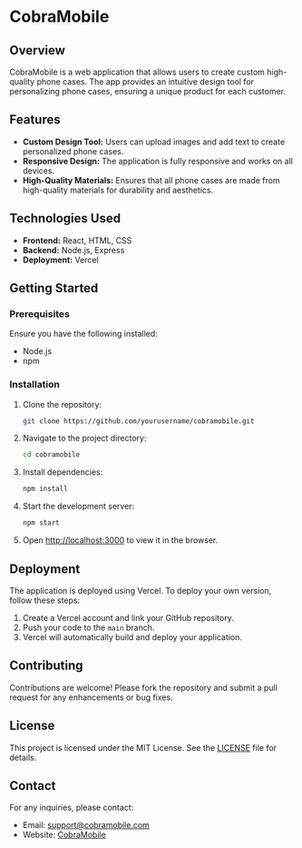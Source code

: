 # CobraMobile

## Overview

CobraMobile is a web application that allows users to create custom high-quality phone cases. The app provides an intuitive design tool for personalizing phone cases, ensuring a unique product for each customer.

## Features

- **Custom Design Tool:** Users can upload images and add text to create personalized phone cases.
- **Responsive Design:** The application is fully responsive and works on all devices.
- **High-Quality Materials:** Ensures that all phone cases are made from high-quality materials for durability and aesthetics.

## Technologies Used

- **Frontend:** React, HTML, CSS
- **Backend:** Node.js, Express
- **Deployment:** Vercel

## Getting Started

### Prerequisites

Ensure you have the following installed:

- Node.js
- npm

### Installation

1. Clone the repository:

    ```bash
    git clone https://github.com/yourusername/cobramobile.git
    ```

2. Navigate to the project directory:

    ```bash
    cd cobramobile
    ```

3. Install dependencies:

    ```bash
    npm install
    ```

4. Start the development server:

    ```bash
    npm start
    ```

5. Open [http://localhost:3000](http://localhost:3000) to view it in the browser.

## Deployment

The application is deployed using Vercel. To deploy your own version, follow these steps:

1. Create a Vercel account and link your GitHub repository.
2. Push your code to the `main` branch.
3. Vercel will automatically build and deploy your application.

## Contributing

Contributions are welcome! Please fork the repository and submit a pull request for any enhancements or bug fixes.

## License

This project is licensed under the MIT License. See the [LICENSE](LICENSE) file for details.

## Contact

For any inquiries, please contact:

- Email: support@cobramobile.com
- Website: [CobraMobile](https://cobramobile.vercel.app/)
